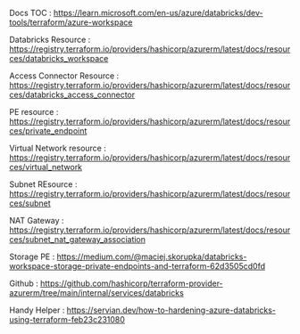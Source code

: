 Docs TOC : https://learn.microsoft.com/en-us/azure/databricks/dev-tools/terraform/azure-workspace 

Databricks Resource : https://registry.terraform.io/providers/hashicorp/azurerm/latest/docs/resources/databricks_workspace 

Access Connector Resource : https://registry.terraform.io/providers/hashicorp/azurerm/latest/docs/resources/databricks_access_connector

PE resource : https://registry.terraform.io/providers/hashicorp/azurerm/latest/docs/resources/private_endpoint 

Virtual Network resource : https://registry.terraform.io/providers/hashicorp/azurerm/latest/docs/resources/virtual_network

Subnet REsource : https://registry.terraform.io/providers/hashicorp/azurerm/latest/docs/resources/subnet

NAT Gateway : https://registry.terraform.io/providers/hashicorp/azurerm/latest/docs/resources/subnet_nat_gateway_association

Storage PE : https://medium.com/@maciej.skorupka/databricks-workspace-storage-private-endpoints-and-terraform-62d3505cd0fd

Github : https://github.com/hashicorp/terraform-provider-azurerm/tree/main/internal/services/databricks

Handy Helper : https://servian.dev/how-to-hardening-azure-databricks-using-terraform-feb23c231080

